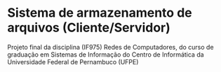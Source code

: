 # Sistema de armazenamento de arquivos (Cliente/Servidor)

Projeto final da disciplina (IF975) Redes de Computadores, do curso de graduação em Sistemas de Informação do Centro de Informática da Universidade Federal de Pernambuco (UFPE)
